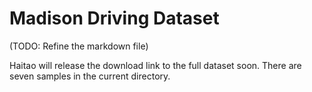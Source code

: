 # Madison Driving Dataset

(TODO: Refine the markdown file)

Haitao will release the download link to the full dataset soon. There are seven samples in the current directory.